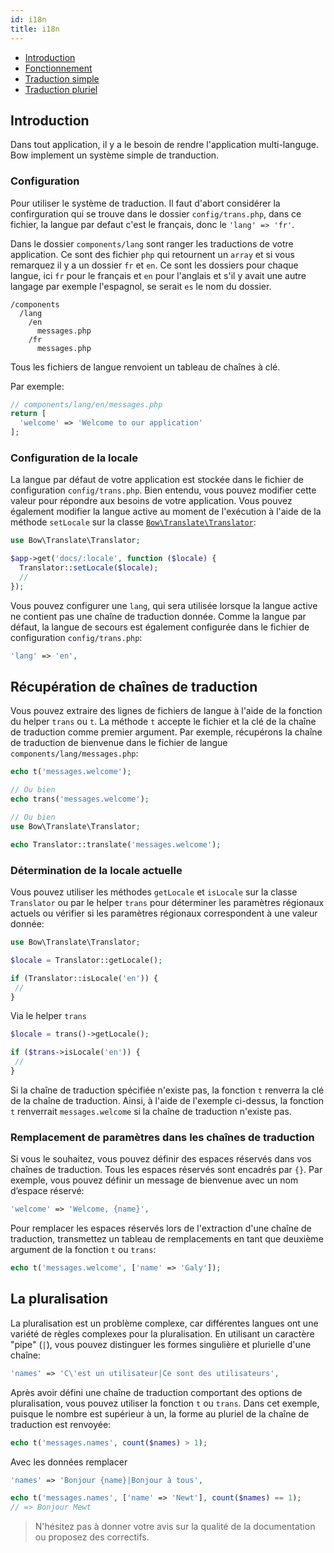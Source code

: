 ```yaml
---
id: i18n
title: i18n
---
```


- [Introduction](#introduction)
- [Fonctionnement](#fonctionement)
- [Traduction simple](#traduction-simple)
- [Traduction pluriel](#traduction-pluriel)

## Introduction

Dans tout application, il y a le besoin de rendre l'application multi-languge. Bow implement un système simple de tranduction.

<script id="asciicast-zxbid2giZdnaJjOhOkALKBC8G" src="https://asciinema.org/a/zxbid2giZdnaJjOhOkALKBC8G.js" data-rows="20" data-speed="2" async></script>

### Configuration

Pour utiliser le système de traduction. Il faut d'abort considérer la confirguration qui se trouve dans le dossier `config/trans.php`, dans ce fichier, la langue par defaut c'est le français, donc le `'lang' => 'fr'`.

Dans le dossier `components/lang` sont ranger les traductions de votre application. Ce sont des fichier `php` qui retournent un `array` et si vous remarquez il y a un dossier `fr` et `en`. Ce sont les dossiers pour chaque langue, ici `fr` pour le français et `en` pour l'anglais et s'il y avait une autre langage par exemple l'espagnol, se serait `es` le nom du dossier.

```
/components
  /lang
    /en
      messages.php
    /fr
      messages.php
```

Tous les fichiers de langue renvoient un tableau de chaînes à clé.

Par exemple:

```php
// components/lang/en/messages.php
return [
  'welcome' => 'Welcome to our application'
];
```

### Configuration de la locale

La langue par défaut de votre application est stockée dans le fichier de configuration `config/trans.php`. Bien entendu, vous pouvez modifier cette valeur pour répondre aux besoins de votre application. Vous pouvez également modifier la langue active au moment de l'exécution à l'aide de la méthode `setLocale` sur la classe [`Bow\Translate\Translator`](https://bowphp.github.io/api/master/Bow/Translate/Translator.html):

```php
use Bow\Translate\Translator;

$app->get('docs/:locale', function ($locale) {
  Translator::setLocale($locale);
  //
});
```

Vous pouvez configurer une `lang`, qui sera utilisée lorsque la langue active ne contient pas une chaîne de traduction donnée. Comme la langue par défaut, la langue de secours est également configurée dans le fichier de configuration `config/trans.php`:

```php
'lang' => 'en',
```

## Récupération de chaînes de traduction

Vous pouvez extraire des lignes de fichiers de langue à l'aide de la fonction du helper `trans` ou `t`. La méthode `t` accepte le fichier et la clé de la chaîne de traduction comme premier argument. Par exemple, récupérons la chaîne de traduction de bienvenue dans le fichier de langue `components/lang/messages.php`:

```php
echo t('messages.welcome');

// Ou bien
echo trans('messages.welcome');

// Ou bien
use Bow\Translate\Translator;

echo Translator::translate('messages.welcome');
```

### Détermination de la locale actuelle

Vous pouvez utiliser les méthodes `getLocale` et `isLocale` sur la classe `Translator` ou par le helper `trans` pour déterminer les paramètres régionaux actuels ou vérifier si les paramètres régionaux correspondent à une valeur donnée:

```php
use Bow\Translate\Translator;

$locale = Translator::getLocale();

if (Translator::isLocale('en')) {
 //
}
```

Via le helper `trans`

```php
$locale = trans()->getLocale();

if ($trans->isLocale('en')) {
 //
}
```

Si la chaîne de traduction spécifiée n'existe pas, la fonction `t` renverra la clé de la chaîne de traduction. Ainsi, à l'aide de l'exemple ci-dessus, la fonction `t` renverrait `messages.welcome` si la chaîne de traduction n'existe pas.

### Remplacement de paramètres dans les chaînes de traduction

Si vous le souhaitez, vous pouvez définir des espaces réservés dans vos chaînes de traduction. Tous les espaces réservés sont encadrés par `{}`. Par exemple, vous pouvez définir un message de bienvenue avec un nom d’espace réservé:

```php
'welcome' => 'Welcome, {name}',
```

Pour remplacer les espaces réservés lors de l'extraction d'une chaîne de traduction, transmettez un tableau de remplacements en tant que deuxième argument de la fonction `t` ou `trans`:

```php
echo t('messages.welcome', ['name' => 'Galy']);
```

## La pluralisation

La pluralisation est un problème complexe, car différentes langues ont une variété de règles complexes pour la pluralisation. En utilisant un caractère "pipe" (`|`), vous pouvez distinguer les formes singulière et plurielle d'une chaîne:

```php
'names' => 'C\'est un utilisateur|Ce sont des utilisateurs',
```

Après avoir défini une chaîne de traduction comportant des options de pluralisation, vous pouvez utiliser la fonction `t` ou `trans`. Dans cet exemple, puisque le nombre est supérieur à un, la forme au pluriel de la chaîne de traduction est renvoyée:

```php
echo t('messages.names', count($names) > 1);
```

Avec les données remplacer

```php
'names' => 'Bonjour {name}|Bonjour à tous',
```

```php
echo t('messages.names', ['name' => 'Newt'], count($names) == 1);
// => Bonjour Mewt
```

> N'hésitez pas à donner votre avis sur la qualité de la documentation ou proposez des correctifs.
